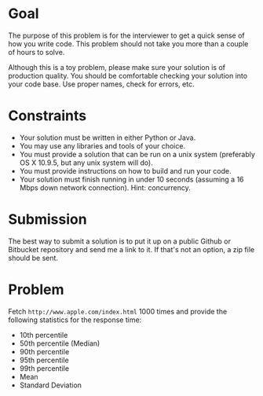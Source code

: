 Goal
====

The purpose of this problem is for the interviewer to get a quick sense of how you write code. This problem should not take you more than a couple of hours to solve.

Although this is a toy problem, please make sure your solution is of production quality. You should be comfortable checking your solution into your code base. Use proper names, check for errors, etc.


Constraints
===========

- Your solution must be written in either Python or Java.
- You may use any libraries and tools of your choice.
- You must provide a solution that can be run on a unix system (preferably OS X 10.9.5, but any unix system will do).
- You must provide instructions on how to build and run your code.
- Your solution must finish running in under 10 seconds (assuming a 16 Mbps down network connection). Hint: concurrency.


Submission
==========

The best way to submit a solution is to put it up on a public Github or Bitbucket repository and send me a link to it. If that's not an option, a zip file should be sent.


Problem
=======

Fetch `http://www.apple.com/index.html` 1000 times and provide the following statistics for the response time:

- 10th percentile
- 50th percentile (Median)
- 90th percentile
- 95th percentile
- 99th percentile
- Mean
- Standard Deviation
